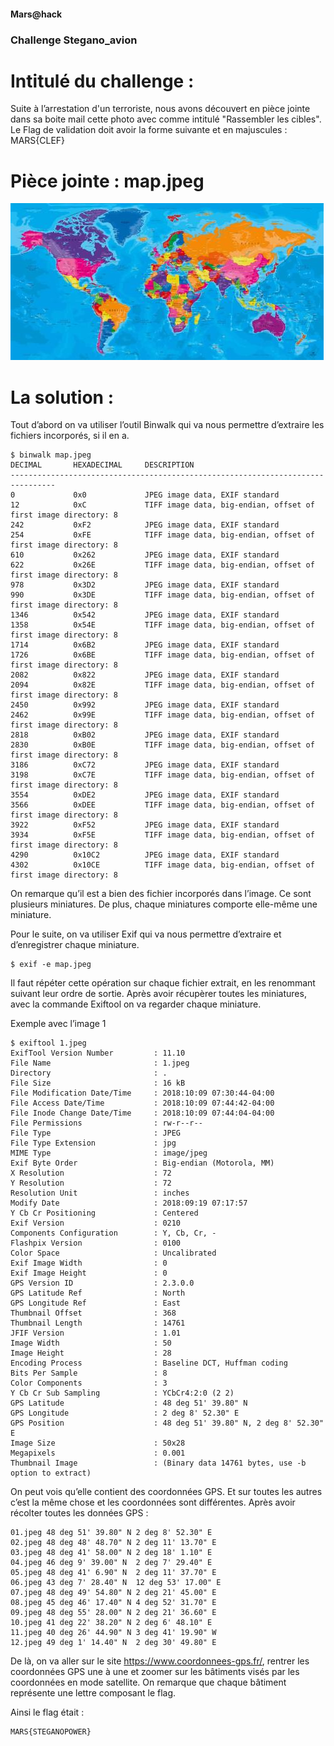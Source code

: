 #### Mars@hack

### Challenge Stegano_avion


# Intitulé du challenge :
Suite à l’arrestation d'un terroriste, nous avons découvert en pièce jointe dans sa boite mail cette photo avec comme intitulé "Rassembler les cibles".
Le Flag de validation doit avoir la forme suivante et en majuscules : MARS{CLEF}

# Pièce jointe : map.jpeg

![map.jpg](https://github.com/Casamandine/Mars_Hack/blob/master/Stegano_avion/image/map.jpg)


# La solution :
Tout d’abord on va utiliser l’outil Binwalk qui va nous permettre d’extraire les fichiers incorporés, si il en a.

```
$ binwalk map.jpeg
DECIMAL       HEXADECIMAL     DESCRIPTION
--------------------------------------------------------------------------------
0             0x0             JPEG image data, EXIF standard
12            0xC             TIFF image data, big-endian, offset of first image directory: 8
242           0xF2            JPEG image data, EXIF standard
254           0xFE            TIFF image data, big-endian, offset of first image directory: 8
610           0x262           JPEG image data, EXIF standard
622           0x26E           TIFF image data, big-endian, offset of first image directory: 8
978           0x3D2           JPEG image data, EXIF standard
990           0x3DE           TIFF image data, big-endian, offset of first image directory: 8
1346          0x542           JPEG image data, EXIF standard
1358          0x54E           TIFF image data, big-endian, offset of first image directory: 8
1714          0x6B2           JPEG image data, EXIF standard
1726          0x6BE           TIFF image data, big-endian, offset of first image directory: 8
2082          0x822           JPEG image data, EXIF standard
2094          0x82E           TIFF image data, big-endian, offset of first image directory: 8
2450          0x992           JPEG image data, EXIF standard
2462          0x99E           TIFF image data, big-endian, offset of first image directory: 8
2818          0xB02           JPEG image data, EXIF standard
2830          0xB0E           TIFF image data, big-endian, offset of first image directory: 8
3186          0xC72           JPEG image data, EXIF standard
3198          0xC7E           TIFF image data, big-endian, offset of first image directory: 8
3554          0xDE2           JPEG image data, EXIF standard
3566          0xDEE           TIFF image data, big-endian, offset of first image directory: 8
3922          0xF52           JPEG image data, EXIF standard
3934          0xF5E           TIFF image data, big-endian, offset of first image directory: 8
4290          0x10C2          JPEG image data, EXIF standard
4302          0x10CE          TIFF image data, big-endian, offset of first image directory: 8
```
On remarque qu’il est a bien des fichier incorporés dans l’image. Ce sont plusieurs miniatures.
De plus, chaque miniatures comporte elle-même une miniature.

Pour le suite, on va utiliser Exif qui va nous permettre d’extraire et d’enregistrer chaque miniature.


```
$ exif -e map.jpeg
```

Il faut répéter cette opération sur chaque fichier extrait, en les renommant suivant leur ordre de sortie.
Après avoir récupèrer toutes les miniatures, avec la commande Exiftool on va regarder chaque miniature.

Exemple avec l’image 1

```
$ exiftool 1.jpeg
ExifTool Version Number         : 11.10
File Name                       : 1.jpeg
Directory                       : .
File Size                       : 16 kB
File Modification Date/Time     : 2018:10:09 07:30:44-04:00
File Access Date/Time           : 2018:10:09 07:44:42-04:00
File Inode Change Date/Time     : 2018:10:09 07:44:04-04:00
File Permissions                : rw-r--r--
File Type                       : JPEG
File Type Extension             : jpg
MIME Type                       : image/jpeg
Exif Byte Order                 : Big-endian (Motorola, MM)
X Resolution                    : 72
Y Resolution                    : 72
Resolution Unit                 : inches
Modify Date                     : 2018:09:19 07:17:57
Y Cb Cr Positioning             : Centered
Exif Version                    : 0210
Components Configuration        : Y, Cb, Cr, -
Flashpix Version                : 0100
Color Space                     : Uncalibrated
Exif Image Width                : 0
Exif Image Height               : 0
GPS Version ID                  : 2.3.0.0
GPS Latitude Ref                : North
GPS Longitude Ref               : East
Thumbnail Offset                : 368
Thumbnail Length                : 14761
JFIF Version                    : 1.01
Image Width                     : 50
Image Height                    : 28
Encoding Process                : Baseline DCT, Huffman coding
Bits Per Sample                 : 8
Color Components                : 3
Y Cb Cr Sub Sampling            : YCbCr4:2:0 (2 2)
GPS Latitude                    : 48 deg 51' 39.80" N
GPS Longitude                   : 2 deg 8' 52.30" E
GPS Position                    : 48 deg 51' 39.80" N, 2 deg 8' 52.30" E
Image Size                      : 50x28
Megapixels                      : 0.001
Thumbnail Image                 : (Binary data 14761 bytes, use -b option to extract)
```
On peut vois qu’elle contient des coordonnées GPS. Et sur toutes les autres c’est la même chose et les coordonnées sont différentes.
Après avoir récolter toutes les données GPS :

```
01.jpeg	48 deg 51' 39.80" N	2 deg 8' 52.30" E
02.jpeg	48 deg 48' 48.70" N	2 deg 11' 13.70" E
03.jpeg	48 deg 41' 58.00" N	2 deg 18' 1.10" E
04.jpeg	46 deg 9' 39.00" N	2 deg 7' 29.40" E
05.jpeg	48 deg 41' 6.90" N	2 deg 11' 37.70" E
06.jpeg	43 deg 7' 28.40" N	12 deg 53' 17.00" E
07.jpeg	48 deg 49' 54.80" N	2 deg 21' 45.00" E
08.jpeg	45 deg 46' 17.40" N	4 deg 52' 31.70" E
09.jpeg	48 deg 55' 28.00" N	2 deg 21' 36.60" E
10.jpeg	41 deg 22' 38.20" N	2 deg 6' 48.10" E
11.jpeg	40 deg 26' 44.90" N	3 deg 41' 19.90" W     
12.jpeg	49 deg 1' 14.40" N	2 deg 30' 49.80" E
```
De là, on va aller sur le site https://www.coordonnees-gps.fr/, rentrer les coordonnées GPS une à une et zoomer sur les bâtiments visés par les coordonnées en mode satellite.
On remarque que chaque bâtiment représente une lettre composant le flag.

Ainsi le flag était : 

```
MARS{STEGANOPOWER}
```
